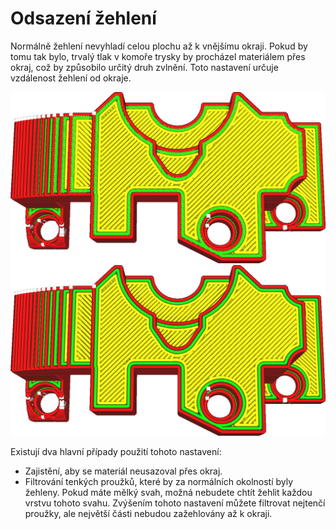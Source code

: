 Odsazení žehlení
====
Normálně žehlení nevyhladí celou plochu až k vnějšímu okraji. Pokud by tomu tak bylo, trvalý tlak v komoře trysky by procházel materiálem přes okraj, což by způsobilo určitý druh zvlnění. Toto nastavení určuje vzdálenost žehlení od okraje.

![Výchozí šířka odsazení půl linie](../../../articles/images/ironing_enabled_enabled.png)
![Větší odsazení 1,2 mm](../../../articles/images/ironing_inset.png)

Existují dva hlavní případy použití tohoto nastavení:
* Zajistění, aby se materiál neusazoval přes okraj.
* Filtrování tenkých proužků, které by za normálních okolností byly žehleny. Pokud máte mělký svah, možná nebudete chtít žehlit každou vrstvu tohoto svahu. Zvýšením tohoto nastavení můžete filtrovat nejtenčí proužky, ale největší části nebudou zažehlovány až k okraji.
